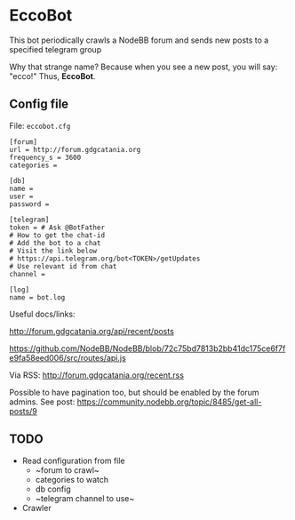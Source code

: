 # EccoBot
This bot periodically crawls a NodeBB forum and sends new posts to a specified telegram group

Why that strange name? Because when you see a new post, you will say: "ecco!" Thus, **EccoBot**. 


## Config file

File: `eccobot.cfg`

```
[forum]
url = http://forum.gdgcatania.org
frequency_s = 3600
categories = 

[db]
name = 
user = 
password = 

[telegram]
token = # Ask @BotFather
# How to get the chat-id
# Add the bot to a chat
# Visit the link below
# https://api.telegram.org/bot<TOKEN>/getUpdates
# Use relevant id from chat
channel = 

[log]
name = bot.log
```

Useful docs/links:

http://forum.gdgcatania.org/api/recent/posts

https://github.com/NodeBB/NodeBB/blob/72c75bd7813b2bb41dc175ce6f7fe9fa58eed006/src/routes/api.js

Via RSS: http://forum.gdgcatania.org/recent.rss

Possible to have pagination too, but should be enabled by the forum admins. See post: https://community.nodebb.org/topic/8485/get-all-posts/9

## TODO

- Read configuration from file
  - ~forum to crawl~
  - categories to watch
  - db config
  - ~telegram channel to use~
- Crawler
